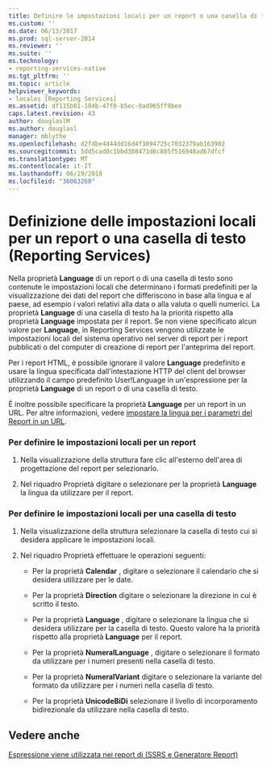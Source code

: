 ```yaml
---
title: Definire le impostazioni locali per un report o una casella di testo (Reporting Services) | Microsoft Docs
ms.custom: ''
ms.date: 06/13/2017
ms.prod: sql-server-2014
ms.reviewer: ''
ms.suite: ''
ms.technology:
- reporting-services-native
ms.tgt_pltfrm: ''
ms.topic: article
helpviewer_keywords:
- locales [Reporting Services]
ms.assetid: df115b01-184b-47f0-b5ec-0ad965ff9bee
caps.latest.revision: 43
author: douglaslM
ms.author: douglasl
manager: mblythe
ms.openlocfilehash: d2fdbe4d44dd16d4f3094725c7032379ab163902
ms.sourcegitcommit: 5dd5cad0c1bbd308471d6c885f516948ad67dfcf
ms.translationtype: MT
ms.contentlocale: it-IT
ms.lasthandoff: 06/19/2018
ms.locfileid: "36063260"
---
```

# <a name="set-the-locale-for-a-report-or-text-box-reporting-services"></a>Definizione delle impostazioni locali per un report o una casella di testo (Reporting Services)
  Nella proprietà **Language** di un report o di una casella di testo sono contenute le impostazioni locali che determinano i formati predefiniti per la visualizzazione dei dati del report che differiscono in base alla lingua e al paese, ad esempio i valori relativi alla data o alla valuta o quelli numerici. La proprietà **Language** di una casella di testo ha la priorità rispetto alla proprietà **Language** impostata per il report. Se non viene specificato alcun valore per **Language**, in Reporting Services vengono utilizzate le impostazioni locali del sistema operativo nel server di report per i report pubblicati o del computer di creazione di report per l'anteprima del report.  
  
 Per i report HTML, è possibile ignorare il valore **Language** predefinito e usare la lingua specificata dall'intestazione HTTP del client del browser utilizzando il campo predefinito User!Language in un'espressione per la proprietà **Language** di un report o di una casella di testo.  
  
 È inoltre possibile specificare la proprietà **Language** per un report in un URL. Per altre informazioni, vedere [impostare la lingua per i parametri del Report in un URL](../set-the-language-for-report-parameters-in-a-url.md).  
  
### <a name="to-set-the-locale-for-a-report"></a>Per definire le impostazioni locali per un report  
  
1.  Nella visualizzazione della struttura fare clic all'esterno dell'area di progettazione del report per selezionarlo.  
  
2.  Nel riquadro Proprietà digitare o selezionare per la proprietà **Language** la lingua da utilizzare per il report.  
  
### <a name="to-set-the-locale-for-a-text-box"></a>Per definire le impostazioni locali per una casella di testo  
  
1.  Nella visualizzazione della struttura selezionare la casella di testo cui si desidera applicare le impostazioni locali.  
  
2.  Nel riquadro Proprietà effettuare le operazioni seguenti:  
  
    -   Per la proprietà **Calendar** , digitare o selezionare il calendario che si desidera utilizzare per le date.  
  
    -   Per la proprietà **Direction** digitare o selezionare la direzione in cui è scritto il testo.  
  
    -   Per la proprietà **Language** , digitare o selezionare la lingua che si desidera utilizzare per la casella di testo. Questo valore ha la priorità rispetto alla proprietà **Language** per il report.  
  
    -   Per la proprietà **NumeralLanguage** , digitare o selezionare il formato da utilizzare per i numeri presenti nella casella di testo.  
  
    -   Per la proprietà **NumeralVariant** digitare o selezionare la variante del formato da utilizzare per i numeri nella casella di testo.  
  
    -   Per la proprietà **UnicodeBiDi** selezionare il livello di incorporamento bidirezionale da utilizzare nella casella di testo.  
  
## <a name="see-also"></a>Vedere anche  
 [Espressione viene utilizzata nei report di &#40;SSRS e Generatore Report&#41;](expression-uses-in-reports-report-builder-and-ssrs.md)  
  
  